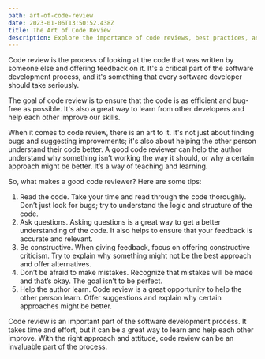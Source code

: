 ```yaml
---
path: art-of-code-review
date: 2023-01-06T13:50:52.438Z
title: The Art of Code Review
description: Explore the importance of code reviews, best practices, and tools to ensure code quality in your projects.
---
```


Code review is the process of looking at the code that was written by someone else and offering feedback on it. It's a critical part of the software development process, and it's something that every software developer should take seriously.

The goal of code review is to ensure that the code is as efficient and bug-free as possible. It's also a great way to learn from other developers and help each other improve our skills.

When it comes to code review, there is an art to it. It's not just about finding bugs and suggesting improvements; it's also about helping the other person understand their code better. A good code reviewer can help the author understand why something isn’t working the way it should, or why a certain approach might be better. It’s a way of teaching and learning.

So, what makes a good code reviewer? Here are some tips:

1. Read the code. Take your time and read through the code thoroughly. Don’t just look for bugs; try to understand the logic and structure of the code.
2. Ask questions. Asking questions is a great way to get a better understanding of the code. It also helps to ensure that your feedback is accurate and relevant.
3. Be constructive. When giving feedback, focus on offering constructive criticism. Try to explain why something might not be the best approach and offer alternatives.
4. Don’t be afraid to make mistakes. Recognize that mistakes will be made and that’s okay. The goal isn’t to be perfect.
5. Help the author learn. Code review is a great opportunity to help the other person learn. Offer suggestions and explain why certain approaches might be better.

Code review is an important part of the software development process. It takes time and effort, but it can be a great way to learn and help each other improve. With the right approach and attitude, code review can be an invaluable part of the process.